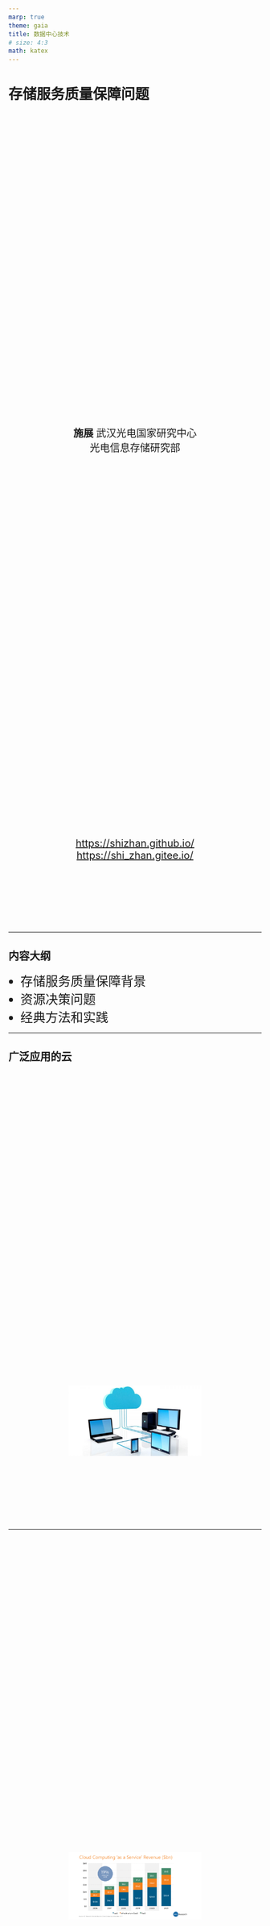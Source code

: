 ```yaml
---
marp: true
theme: gaia
title: 数据中心技术
# size: 4:3
math: katex
---
```


<!-- _class: lead -->

# 存储服务质量保障问题

**施展**
武汉光电国家研究中心
光电信息存储研究部

<https://shizhan.github.io/>
<https://shi_zhan.gitee.io/>

---

## 内容大纲

<!-- paginate: true -->

- 存储服务质量保障背景
- 资源决策问题
- 经典方法和实践

---

## 广泛应用的云

![bg](images/cloud-storage.jpg)

---

<style scoped>
  p {
    padding-top: 620px;
    font-size: 18px;
  }
</style>

![bg](images/Cloud-Computing-as-a-Service-Revenue.png)

Source: <https://www.kiwiqa.com/top-6-cloud-computing-trends-impacting-cloud-adoption-in-2020/>

---

<style scoped>
  p {
    padding-top: 620px;
    font-size: 18px;
  }
</style>

![bg](images/Top-Four-Cloud-Infrastructure-Providers.jpg)

Source: <https://www.canalys.com/newsroom/worldwide-cloud-market-q320>

---

<style scoped>
  p {
    font-size: 72px;
    text-align: center;
    padding: 120px
  }
</style>

![bg opacity:.3](images/Top-Four-Cloud-Infrastructure-Providers.jpg)

Pandemic boosts cloud consumption by a third in Q3 2020

---

<style scoped>
  p {
    padding-top: 620px;
    font-size: 18px;
  }
</style>

![bg fit](images/CIS_Q320.jpg)

Source: <https://www.srgresearch.com/articles/cloud-market-growth-rate-nudges-amazon-and-microsoft-solidify-leadership>

<!-- New data from Synergy Research Group shows that Q3 enterprise spending on cloud infrastructure services were almost $33 billion, up 33% from the third quarter of 2019. -->

<!-- Amazon and Microsoft continue to account for over half of the worldwide market, with Amazon market share remaining at its long-standing mark of around 33%, while Microsoft’s share was over 18%. Google, Alibaba and Tencent are all growing more rapidly than the overall market and are gaining market share. -->

---

<style scoped>
  p {
    padding-top: 620px;
    font-size: 14px;
  }
</style>

![bg](images/multitenancy-web.png)

Source: <https://www.getfilecloud.com/blog/2014/06/launching-tonido-filecloud-6-0-multi-tenant-amazon-s3-storage-ntfs-permissions-support-and-more/>

---

## 服务器整合

![h:400](images/server-consolidation.svg)

<!-- 
- SaaS 软件即服务，云应用
- PaaS 平台即服务，云数据库
- IaaS 基础架构即服务，云主机
 -->

---

### 意义

![h:370](images/server-consolidation-scenario.svg)

---

### 案例

<style scoped>
  p {
    padding-top: 500px;
    font-size: 20px;
  }
</style>

![bg fit](images/CPU-Utilization-on-a-vSphere-Host-Before-and-After-Consolidation.jpg)

Source: [Update on Virtualizing SQL](https://blogs.vmware.com/apps/2012/11/update-on-virtualizing-sql.html)

---

<style scoped>
  p {
    padding-top: 600px;
    font-size: 20px;
  }
</style>

![bg](images/SQL-and-Oracle-Database-Consolidation-Reduces-Software-Costs-by-70-Percent.jpg)

Source: [Update on Virtualizing SQL](https://blogs.vmware.com/apps/2012/11/update-on-virtualizing-sql.html)

---

## 多租户共享存储

…普遍现象…

---

## 性能干扰

---

## 服务等级协议、服务等级目标、服务等级指标

- **服务等级协议**(SLA)：协议双方(服务提供者和用户)签订的一个合约或协议，这个合约**规范了双方的商务关系或部分商务关系**。
  - SLA是服务提供者与用户之间协商并签订的一个具有**法律约束力**的合同，合同规定了在服务提供过程中双方所承担的商务条款。
- **服务等级目标**(SLO)：指定服务所提供功能的一种**期望状态**。
- **服务等级指标**(SLI)：经过仔细定义的**测量指标**，它根据不同系统特点确定要测量什么。

Source: [SLO（服务等级目标）与 SLA（服务等级协议）](https://xie.infoq.cn/article/eda3b32806bc800173793118e)

---

<style scoped>
  p {
    padding-top: 620px;
    font-size: 20px;
  }
</style>

![bg](images/slo-vs-sla-vs-sli-1.jpg)

Source: [SLA vs. SLO vs. SLI: What’s the difference?](https://www.atlassian.com/incident-management/kpis/sla-vs-slo-vs-sli)

---

<style scoped>
  p {
    padding-top: 620px;
    font-size: 20px;
  }
</style>

![bg](images/sla-slo-sli-relation.png)

Source: [The Key Differences Between SLI, SLO, and SLA in SRE](https://dzone.com/articles/the-key-differences-between-sli-slo-and-sla-in-sre)

---

### 归纳一下

- SLA是法律文书而非技术文档，重在严格约束而非技术实现
- SLO是细分后的具体目标承诺，重在明确量化而非如何测量
- SLI是监控采集的实际观测值，需要精辟选择合适指标

---

### 范例 —— Web 服务器可用性和延迟

- 考察Web服务器**可用性**。指标为收到的HTTP请求数和成功响应的HTTP请求数。若要了解Web服务器是否胜任用户需求，可以分析成功请求数与请求总数的比率。
  - 用成功请求数除以请求总数，可得一个比率。乘以100得到百分比。例如，Web服务器收到100个请求，成功响应了80个，则比率为0.8，即可用性为80%。
- 另例，考察Web**服务延迟**相关的度量值。需观测不到10毫秒内完成的操作与操作总数的比率。
  - 若阈值时间内返回80个请求，请求总数100，则延迟满足率80%。

Source: [服务级别指标(SLI)和服务级别目标(SLO)示例](https://docs.microsoft.com/zh-cn/learn/modules/improve-reliability-monitoring/7-sli-slo)

---

### 一般评价标准

![h:450](images/slo-spec.png)

---

## 问题：不足还是过量

<style scoped>
  p {
    font-size: 18px;
  }
</style>

![w:1150](images/provisioning.png)

Source: [A View of Cloud Computing. CACM 2010](https://dl.acm.org/doi/10.1145/1721654.1721672)

---

## 经典机制

- **操作系统**：I/O管理器
- **虚拟化环境**：虚拟机管理器
- **存储系统**：I/O调度模块

---

## 案例1：cgroup (Linux内核)

<style scoped>
  li {
    font-size: 25px;
  }
  p {
    font-size: 20px;
    text-align: center;
  }
</style>

- [Block IO Controller](https://www.kernel.org/doc/html/latest/admin-guide/cgroup-v1/blkio-controller.html)
  - [BFQ (Budget Fair Queueing)](https://www.kernel.org/doc/html/latest/block/bfq-iosched.html), [BFQ I/O Scheduler](https://lwn.net/Articles/306641/), [Comparison among 6 schedulers](http://algo.ing.unimo.it/people/paolo/disk_sched/comparison.php)

![h:350](images/cfq-cgroup.png)

Source: [Variations on fair I/O schedulers](https://lwn.net/Articles/309400/), 2008

<!-- 

1. Algorithms that allocate throughput or bandwidth in proportion to the specified weights of the clients.

  Provide proportional allocation of IO resources, such as Stonehenge SFQ(D), Argon, and Aqua. Many of these algorithms are variants of weighted fair queuing mechanisms (Virtual Clock, WFQ, PGPS, WF2Q, SCFQ, Leap Forward, SFQ and Latency-rate scheduling) proposed in the networking literature, adapted to handle various storage-specific concerns such as concurrency, minimizing seek delays and improving throughput.

2. Algorithms that provide support for latency-sensitive applications along with proportional sharing.

  These algorithms include SMART, BVT, pClock, Avatar and service curve based techniques.

3. Algorithms that support reservation along with proportional allocation.
  
  Such as Rialto, ESX memory management and other reservation based CPU scheduling methods.

 -->

---

## 案例2：libvirt (KVM, Xen, VMware, QEMU)

<style scoped>
  li {
    font-size: 25px;
  }
  p {
    font-size: 20px;
  }
</style>

- [virsh blkiotune](https://www.libvirt.org/manpages/virsh.html#blkiotune)
- [Quality of Service (QoS) in OpenStack](https://wiki.openstack.org/wiki/QoS)

![h:300](images/cgroup-vs-qemu.png) ![h:300](images/openstack-frontend-qos.png)

Source: [IO Throttling in QEMU](https://www.linux-kvm.org/images/7/72/2011-forum-keep-a-limit-on-it-io-throttling-in-qemu.pdf), [KVM Forum 2011](https://www.linux-kvm.org/page/KVM_Forum_2011); [OpenStack - Basic volume quality of service](https://docs.openstack.org/cinder/latest/admin/blockstorage-basic-volume-qos.html);

---

## 案例3：Object Storage (Ceph)

<style scoped>
  li {
    font-size: 25px;
  }
  p {
    font-size: 20px;
}
</style>

- [QoS Study with mClock and WPQ Schedulers](https://ceph.com/en/news/blog/2021/qos-study-with-mclock-and-wpq-schedulers/)
- [The dmclock distributed quality of service algorithm](https://github.com/ceph/dmclock)

![h:330](images/mclock.png) ![h:330](images/vhost-target.png)

Source: [mClock: handling throughput variability for hypervisor IO scheduling](https://dl.acm.org/doi/10.5555/1924943.1924974), [OSDI'10](https://www.usenix.org/legacy/events/osdi10/tech/); [Using Ceph RBD as a QEMU Storage](https://insujang.github.io/2021-03-04/using-ceph-rbd-as-a-qemu-storage/);

---

## 决策过程

<style scoped>
  li {
    font-size: 25px;
  }
  p {
    font-size: 18px;
  }
</style>

![bg right fit](images/QoS-managed-distributed-storage-system.gif)

- **MAPE**-loop steps
  - Monitoring QoS metrics
  - Analyzing divergence of current performance from goals and updating a performance model
  - Planning decisions about actions needed to achieve performance goals
  - Executing those actions

Source: [Decision-Making Approaches for Performance QoS in Distributed Storage Systems: A Survey, TPDS 2019](https://ieeexplore.ieee.org/document/8618414)

---

## 问题描述

$(r_i, l^{r}_i, l^{w}_i)$

${Average\ latency\ over\ time}\ w \leq f_r\cdot l^{r}_i + (1 - f_r)\cdot l^{w}_i$

---

### 方法1：控制论

![w:1100](images/block-diagram-of-feedback-control-system.svg)

---

### 方法2：多目标优化

---

### 方法3：机器学习

---

## 实践环境

- 大数据存储实验课 <https://github.com/cs-course/iot-storage-experiment>
- 对象存储入门实验 <https://github.com/cs-course/obs-tutorial>

---

### 测试方法与指标

---

## 进一步思考：如何精确控制？

- 波动性与突发性问题

---

### 我们的工作

<style scoped>
  li {
    font-size: 25px;
  }
  p {
    font-size: 20px;
    text-align: center;
  }
</style>

- [Storage Sharing Optimization Under Constraints of SLO Compliance and Performance Variability](https://ieeexplore.ieee.org/document/7498602), ToSC 2019.
- [Customizable SLO and Its Near-Precise Enforcement for Storage Bandwidth](https://dl.acm.org/doi/10.1145/2998454), ToS 2017.
- [PSLO: enforcing the Xth percentile latency and throughput SLOs for consolidated VM storage](https://dl.acm.org/doi/10.1145/2901318.2901330), EuroSys 2016.

![h:270](images/PI-Controller.png)

Source: [PID Controllers Explained](https://blog.opticontrols.com/archives/344)

---

## 参考文献

<style scoped>
  li {
    font-size: 25px;
  }
</style>

1. [Decision-Making Approaches for Performance QoS in Distributed Storage Systems: A Survey](https://ieeexplore.ieee.org/document/8618414), TPDS 2019.
2. [Server consolidation techniques in virtualized data centers of cloud environments: A systematic literature review](https://onlinelibrary.wiley.com/doi/abs/10.1002/spe.2582), SPE 2018.
3. [MittOS: Supporting Millisecond Tail Tolerance with Fast Rejecting SLO-Aware OS Interface](https://dl.acm.org/doi/10.1145/3132747.3132774), SOSP 2017
4. [Crystal: software-defined storage for multi-tenant object stores](https://www.usenix.org/conference/fast17/technical-sessions/presentation/gracia-tinedo), FAST 2017
5. [Argon: Performance Insulation for Shared Storage Servers](https://www.usenix.org/legacy/events/fast07/tech/wachs.html), FAST 2007.
6. [Façade: Virtual Storage Devices with Performance Guarantees](https://www.usenix.org/legacy/events/fast03/tech/lumb.html), FAST 2003.
